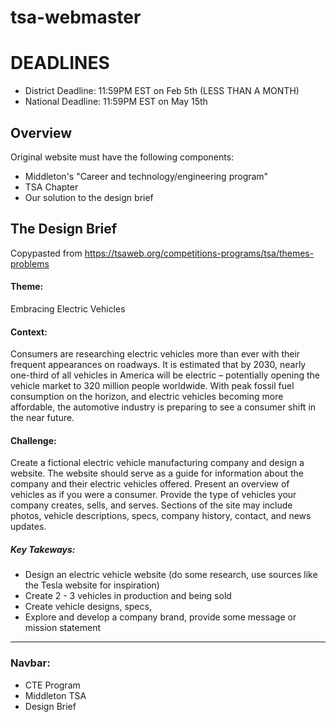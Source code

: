 # tsa-webmaster


# DEADLINES
- District Deadline: 11:59PM EST on Feb 5th (LESS THAN A MONTH)
- National Deadline: 11:59PM EST on May 15th

## Overview


Original website must have the following components:
- Middleton's "Career and technology/engineering program"
- TSA Chapter
- Our solution to the design brief

## The Design Brief
Copypasted from https://tsaweb.org/competitions-programs/tsa/themes-problems

#### Theme:                

Embracing Electric Vehicles

#### Context:               

Consumers are researching electric vehicles more than ever with their frequent appearances on roadways. It is estimated that by 2030, nearly one-third of all vehicles in America will be electric – potentially opening the vehicle market to 320 million people worldwide. With peak fossil fuel consumption on the horizon, and electric vehicles becoming more affordable, the automotive industry is preparing to see a consumer shift in the near future.

#### Challenge:          

Create a fictional electric vehicle manufacturing company and design a website. The website should serve as a guide for information about the company and their electric vehicles offered. Present an overview of vehicles as if you were a consumer. Provide the type of vehicles your company creates, sells, and serves. Sections of the site may include photos, vehicle descriptions, specs, company history, contact, and news updates.

##### Key Takeways:

- Design an electric vehicle website (do some research, use sources like the Tesla website for inspiration)
- Create 2 - 3 vehicles in production and being sold
- Create vehicle designs, specs, 
- Explore and develop a company brand, provide some message or mission statement


-----------------------------

### Navbar:

- CTE Program
- Middleton TSA
- Design Brief
